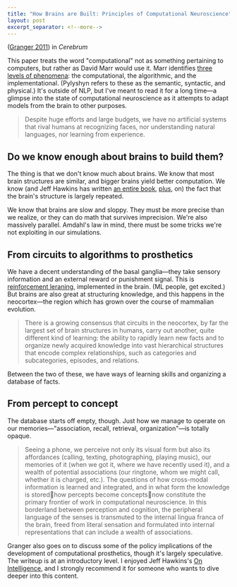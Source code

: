 ```yaml
---
title: "How Brains are Built: Principles of Computational Neuroscience"
layout: post
excerpt_separator: <!--more-->
---
```


([Granger 2011](https://citeseerx.ist.psu.edu/viewdoc/download?doi=10.1.1.352.2852&rep=rep1&type=pdf)) in *Cerebrum*

This paper treats the word "computational" not as something pertaining to computers, but rather as David Marr would use it. Marr identifies [three levels of phenomena](https://www.albany.edu/~ron/papers/marrlevl.html): the computational, the algorithmic, and the implementational. (Pylyshyn refers to these as the semantic, syntactic, and physical.) It's outside of NLP, but I've meant to read it for a long time—a glimpse into the state of computational neuroscience as it attempts to adapt models from the brain to other purposes.

<!--more-->

> Despite huge efforts and large budgets, we have no artificial systems that rival humans at recognizing faces, nor understanding natural languages, nor learning from experience.

## Do we know enough about brains to build them?

The thing is that we don't know much about brains. We know that most brain structures are similar, and bigger brains yield better computation. We know (and Jeff Hawkins has written [an entire book](https://en.wikipedia.org/wiki/On_Intelligence), [plus](https://doi.org/10.3389/fncir.2016.00023), on) the fact that the brain's structure is largely repeated.

We know that brains are slow and sloppy. They must be more precise than we realize, or they can do math that survives imprecision. We're also massively parallel. Amdahl's law in mind, there must be some tricks we're not exploiting in our simulations.

## From circuits to algorithms to prosthetics

We have a decent understanding of the basal ganglia—they take sensory information and an external reward or punishment signal. This is [reinforcement leraning](https://en.wikipedia.org/wiki/Reinforcement_learning), implemented in the brain. (ML people, get excited.) But brains are also great at structuring knowledge, and this happens in the neocortex—the region which has grown over the course of mammalian evolution.

> There is a growing consensus that circuits in the neocortex, by far the largest set of brain structures in humans, carry out another, quite different kind of learning: the ability to rapidly learn new facts and to organize newly acquired knowledge into vast hierarchical structures that encode complex relationships, such as categories and subcategories, episodes, and relations.

Between the two of these, we have ways of learning skills and organizing a database of facts.

## From percept to concept

The database starts off empty, though. Just how we manage to operate on our memories—"association, recall, retrieval, organization"—is totally opaque.

> Seeing a phone, we perceive not only its visual form but also its affordances (calling, texting, photographing, playing music), our memories of it (when we got it, where we have recently used it), and a wealth of potential associations (our ringtone, whom we might call, whether it is charged, etc.). The questions of how cross-modal information is learned and integrated, and in what form the knowledge is stored􏱭how percepts become concepts􏱭now constitute the primary frontier of work in computational neuroscience. In this borderland between perception and cognition, the peripheral language of the senses is transmuted to the internal lingua franca of the brain, freed from literal sensation and formulated into internal representations that can include a wealth of associations.

Granger also goes on to discuss some of the policy implications of the development of computational prosthetics, though it's largely speculative. The writeup is at an introductory level. I enjoyed Jeff Hawkins's [On Intelligence](https://en.wikipedia.org/wiki/On_Intelligence), and I strongly recommend it for someone who wants to dive deeper into this content.
